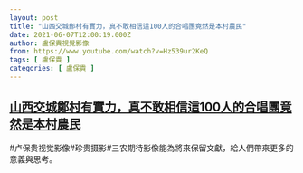```yaml
---
layout: post
title: "山西交城鄭村有實力，真不敢相信這100人的合唱團竟然是本村農民"
date: 2021-06-07T12:00:19.000Z
author: 盧保貴視覺影像
from: https://www.youtube.com/watch?v=Hz539ur2KeQ
tags: [ 盧保貴 ]
categories: [ 盧保貴 ]
---
```

<!--1623067219000-->
[山西交城鄭村有實力，真不敢相信這100人的合唱團竟然是本村農民](https://www.youtube.com/watch?v=Hz539ur2KeQ)
------

<div>
#卢保贵视觉影像#珍贵摄影#三农期待影像能為將來保留文獻，給人們帶來更多的意義與思考。
</div>
